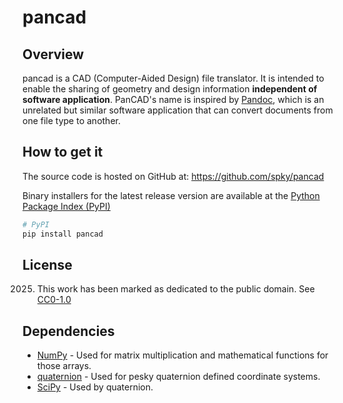 # pancad

## Overview

pancad is a CAD (Computer-Aided Design) file translator. It is intended to 
enable the sharing of geometry and design information **independent of 
software application**. PanCAD's name is inspired by [Pandoc][1], which is an 
unrelated but similar software application that can convert documents 
from one file type to another.

## How to get it

The source code is hosted on GitHub at: https://github.com/spky/pancad

Binary installers for the latest release version are available at the
[Python Package Index (PyPI)][2]

```sh
# PyPI
pip install pancad
```

## License

2025. This work has been marked as dedicated to the public domain.
See [CC0-1.0][3]

## Dependencies

- [NumPy][4] - Used for matrix multiplication and mathematical functions for 
those arrays.
- [quaternion][5] - Used for pesky quaternion defined coordinate systems.
- [SciPy][6] - Used by quaternion.

<!-- References -->

[1]: https://pandoc.org/
[2]: https://pypi.org/
[3]: https://creativecommons.org/publicdomain/zero/1.0/
[4]: https://numpy.org/
[5]: https://quaternion.readthedocs.io/en/latest/
[6]: https://scipy.org/